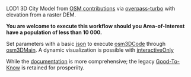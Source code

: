 LOD1 3D City Model from [OSM contributions](https://pyrosm.readthedocs.io/en/latest/) via [overpass-turbo](https://wiki.openstreetmap.org/wiki/Overpass_turbo) with elevation from a raster DEM.

**You are welcome to execute this workflow should you Area-of-Interest have a population of less than 10 000.**

Set parameters with a basic [json](https://github.com/AdrianKriger/osm_LoD1_3DCityModel/blob/main/village_campus/osm3Dmamre_param.json) to execute [osm3DCode](https://github.com/AdrianKriger/osm_LoD1_3DCityModel/blob/main/village_campus/osm3DCode.py) through [osm3DMain](https://github.com/AdrianKriger/osm_LoD1_3DCityModel/blob/main/village_campus/osm3DMain.py). A dynamic visualization is possible with [interactiveOnly](https://github.com/AdrianKriger/osm_LoD1_3DCityModel/blob/main/village_campus/interactiveOnly.ipynb)

While the [documentation](https://adriankriger.github.io/osm_LoD1_3DCityModel/) is more comprehensive; the legacy [Good-To-Know](https://github.com/AdrianKriger/osm_LoD1_3DCityModel/blob/main/village_campus/Good-To-Know.md) is retained for prosperiity. 

